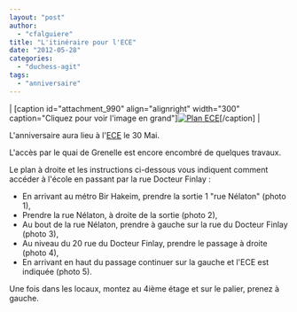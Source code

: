 ```yaml
---
layout: "post"
author: 
  - "cfalguiere"
title: "L'itinéraire pour l'ECE"
date: "2012-05-28"
categories: 
  - "duchess-agit"
tags: 
  - "anniversaire"
---
```


| \[caption id="attachment\_990" align="alignright" width="300" caption="Cliquez pour voir l'image en grand"\][![](/assets/2012/05/2012-05-28-itineraire-pour-lece/Plan-ECE-300x257.png "Plan ECE")](http://www.duchess-france.org/wp-content/uploads/2012/05/Plan-ECE.png)\[/caption\] |

L'anniversaire aura lieu à l'[ECE](http://www.ece.fr/) le 30 Mai.

L'accès par le quai de Grenelle est encore encombré de quelques travaux.

Le plan à droite et les instructions ci-dessous vous indiquent comment accéder à l'école en passant par la rue Docteur Finlay :

- En arrivant au métro Bir Hakeim, prendre la sortie 1 "rue Nélaton" (photo 1),
- Prendre la rue Nélaton, à droite de la sortie (photo 2),
- Au bout de la rue Nélaton, prendre à gauche sur la rue du Docteur Finlay (photo 3),
- Au niveau du 20 rue du Docteur Finlay, prendre le passage à droite (photo 4),
- En arrivant en haut du passage continuer sur la gauche et l'ECE est indiquée (photo 5).

Une fois dans les locaux, montez au 4ième étage et sur le palier, prenez à gauche.

